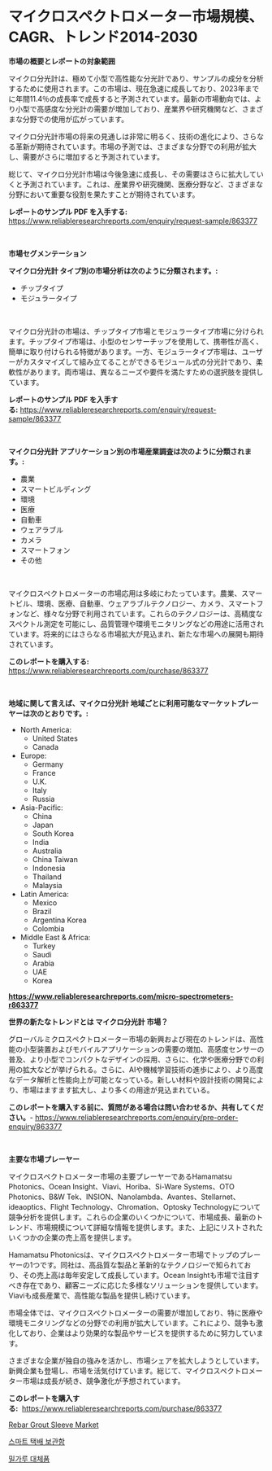 <p><h1>マイクロスペクトロメーター市場規模、CAGR、トレンド2014-2030</h1></p><p><strong>市場の概要とレポートの対象範囲</strong></p>
<p><p>マイクロ分光計は、極めて小型で高性能な分光計であり、サンプルの成分を分析するために使用されます。この市場は、現在急速に成長しており、2023年までに年間11.4％の成長率で成長すると予測されています。最新の市場動向では、より小型で高感度な分光計の需要が増加しており、産業界や研究機関など、さまざまな分野での使用が広がっています。</p><p>マイクロ分光計市場の将来の見通しは非常に明るく、技術の進化により、さらなる革新が期待されています。市場の予測では、さまざまな分野での利用が拡大し、需要がさらに増加すると予測されています。</p><p>総じて、マイクロ分光計市場は今後急速に成長し、その需要はさらに拡大していくと予測されています。これは、産業界や研究機関、医療分野など、さまざまな分野において重要な役割を果たすことが期待されています。</p></p>
<p><strong>レポートのサンプル PDF を入手する:</strong> <a href="https://www.reliableresearchreports.com/enquiry/request-sample/863377">https://www.reliableresearchreports.com/enquiry/request-sample/863377</a></p>
<p>&nbsp;</p>
<p><strong>市場セグメンテーション</strong></p>
<p><strong>マイクロ分光計 タイプ別の市場分析は次のように分類されます。:</strong></p>
<p><ul><li>チップタイプ</li><li>モジュラータイプ</li></ul></p>
<p>&nbsp;</p>
<p><p>マイクロ分光計の市場は、チップタイプ市場とモジュラータイプ市場に分けられます。チップタイプ市場は、小型のセンサーチップを使用して、携帯性が高く、簡単に取り付けられる特徴があります。一方、モジュラータイプ市場は、ユーザーがカスタマイズして組み立てることができるモジュール式の分光計であり、柔軟性があります。両市場は、異なるニーズや要件を満たすための選択肢を提供しています。</p></p>
<p><strong>レポートのサンプル PDF を入手する:</strong>&nbsp;<a href="https://www.reliableresearchreports.com/enquiry/request-sample/863377">https://www.reliableresearchreports.com/enquiry/request-sample/863377</a></p>
<p>&nbsp;</p>
<p><strong> マイクロ分光計 アプリケーション別の市場産業調査は次のように分類されます。:</strong></p>
<p><ul><li>農業</li><li>スマートビルディング</li><li>環境</li><li>医療</li><li>自動車</li><li>ウェアラブル</li><li>カメラ</li><li>スマートフォン</li><li>その他</li></ul></p>
<p>&nbsp;</p>
<p><p>マイクロスペクトロメーターの市場応用は多岐にわたっています。農業、スマートビル、環境、医療、自動車、ウェアラブルテクノロジー、カメラ、スマートフォンなど、様々な分野で利用されています。これらのテクノロジーは、高精度なスペクトル測定を可能にし、品質管理や環境モニタリングなどの用途に活用されています。将来的にはさらなる市場拡大が見込まれ、新たな市場への展開も期待されています。</p></p>
<p><strong>このレポートを購入する:</strong>&nbsp; <a href="https://www.reliableresearchreports.com/purchase/863377">https://www.reliableresearchreports.com/purchase/863377</a></p>
<p>&nbsp;</p>
<p><strong>地域に関して言えば、マイクロ分光計 地域ごとに利用可能なマーケットプレーヤーは次のとおりです。:</strong></p>
<p><ul>
    <li>
        North America:
        <ul>
            <li>United States</li>
            <li>Canada</li>
        </ul>
    </li>
    <li>
        Europe:
        <ul>
            <li>Germany</li>
            <li>France</li>
            <li>U.K.</li>
            <li>Italy</li>
            <li>Russia</li>
        </ul>
    </li>
    <li>
        Asia-Pacific:
        <ul>
            <li>China</li>
            <li>Japan</li>
            <li>South Korea</li>
            <li>India</li>
            <li>Australia</li>
            <li>China Taiwan</li>
            <li>Indonesia</li>
            <li>Thailand</li>
            <li>Malaysia</li>
        </ul>
    </li>
    <li>
        Latin America:
        <ul>
            <li>Mexico</li>
            <li>Brazil</li>
            <li>Argentina Korea</li>
            <li>Colombia</li>
        </ul>
    </li>
    <li>
        Middle East & Africa:
        <ul>
            <li>Turkey</li>
            <li>Saudi</li>
            <li>Arabia</li>
            <li>UAE</li>
            <li>Korea</li>
        </ul>
    </li>
    </ul></p>
<p><strong><a href="https://www.reliableresearchreports.com/micro-spectrometers-r863377">https://www.reliableresearchreports.com/micro-spectrometers-r863377</a></strong>&nbsp;</p>
<p><strong>世界の新たなトレンドとは マイクロ分光計 市場？</strong></p>
<p><p>グローバルミクロスペクトロメーター市場の新興および現在のトレンドは、高性能の小型装置およびモバイルアプリケーションの需要の増加、高感度センサーの普及、より小型でコンパクトなデザインの採用、さらに、化学や医療分野での利用の拡大などが挙げられる。さらに、AIや機械学習技術の進歩により、より高度なデータ解析と性能向上が可能となっている。新しい材料や設計技術の開発により、市場はますます拡大し、より多くの用途が見込まれている。</p></p>
<p><strong>このレポートを購入する前に、質問がある場合は問い合わせるか、共有してください。</strong>- <a href="https://www.reliableresearchreports.com/enquiry/pre-order-enquiry/863377">https://www.reliableresearchreports.com/enquiry/pre-order-enquiry/863377</a></p>
<p>&nbsp;</p>
<p><strong>主要な市場プレーヤー</strong></p>
<p><p>マイクロスペクトロメーター市場の主要プレーヤーであるHamamatsu Photonics、Ocean Insight、Viavi、Horiba、Si-Ware Systems、OTO Photonics、B&W Tek、INSION、Nanolambda、Avantes、Stellarnet、ideaoptics、Flight Technology、Chromation、Optosky Technologyについて競争分析を提供します。これらの企業のいくつかについて、市場成長、最新のトレンド、市場規模について詳細な情報を提供します。また、上記にリストされたいくつかの企業の売上高を提供します。</p><p>Hamamatsu Photonicsは、マイクロスペクトロメーター市場でトップのプレーヤーの1つです。同社は、高品質な製品と革新的なテクノロジーで知られており、その売上高は毎年安定して成長しています。Ocean Insightも市場で注目すべき存在であり、顧客ニーズに応じた多様なソリューションを提供しています。Viaviも成長産業で、高性能な製品を提供し続けています。</p><p>市場全体では、マイクロスペクトロメーターの需要が増加しており、特に医療や環境モニタリングなどの分野での利用が拡大しています。これにより、競争も激化しており、企業はより効果的な製品やサービスを提供するために努力しています。</p><p>さまざまな企業が独自の強みを活かし、市場シェアを拡大しようとしています。新興企業も登場し、市場を活気付けています。総じて、マイクロスペクトロメーター市場は成長が続き、競争激化が予想されています。</p></p>
<p><strong>このレポートを購入する:</strong>&nbsp;&nbsp;<a href="https://www.reliableresearchreports.com/purchase/863377">https://www.reliableresearchreports.com/purchase/863377</a></p>
<p><p><a href="https://github.com/Sinjinluong3e0awx2m195k76/Market-Research-Report-List-2/blob/main/rebar-grout-sleeve-market.md">Rebar Grout Sleeve Market</a></p><p><a href="https://github.com/Penelolack456456/Market-Research-Report-List-1/blob/main/232043824910.md">스마트 택배 보관함</a></p><p><a href="https://github.com/darrellockm3ytan895656/Market-Research-Report-List-1/blob/main/909903124970.md">밀가루 대체품</a></p></p>